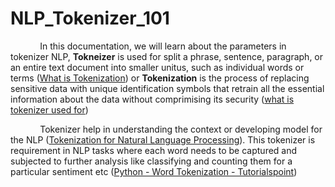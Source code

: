 # NLP_Tokenizer_101

&nbsp;&nbsp;&nbsp;&nbsp;&nbsp;&nbsp;&nbsp;&nbsp;&nbsp;&nbsp;&nbsp;&nbsp;In this documentation, we will learn about the parameters in tokenizer NLP, **Tokneizer** is used for split a phrase, sentence, paragraph, or an entire text document into smaller unitus, such as individual words or terms ([What is Tokenization](https://www.analyticsvidhya.com/blog/2019/07/how-get-started-nlp-6-unique-ways-perform-tokenization/#:~:text=Tokenization%20is%20one%20of%20the,as%20individual%20words%20or%20terms.)) or **Tokenization** is the process of replacing sensitive data with unique identification symbols that retrain all the essential information about the data without comprimising its security ([what is tokenizer used for](https://www.techtarget.com/searchsecurity/definition/tokenization))

&nbsp;&nbsp;&nbsp;&nbsp;&nbsp;&nbsp;&nbsp;&nbsp;&nbsp;&nbsp;&nbsp;&nbsp;Tokenizer help in understanding the context or developing model for the NLP ([Tokenization for Natural Language Processing](https://towardsdatascience.com/tokenization-for-natural-language-processing-a179a891bad4)). This tokenizer is requirement in NLP tasks where each word needs to be captured and subjected to further analysis like classifying and counting them for a particular sentiment etc ([Python - Word Tokenization - Tutorialspoint](https://www.tutorialspoint.com/python_data_science/python_word_tokenization.htm)) 



